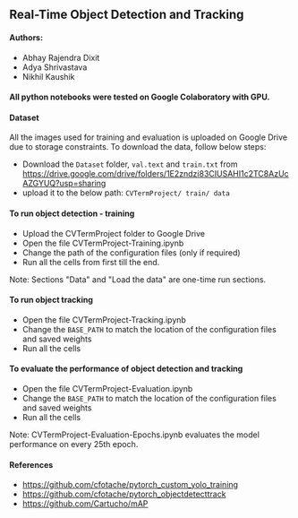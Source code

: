 ## Real-Time Object Detection and Tracking
#### Authors: 
- Abhay Rajendra Dixit
- Adya Shrivastava
- Nikhil Kaushik

#### All python notebooks were tested on Google Colaboratory with GPU. 

#### Dataset
All the images used for training and evaluation is uploaded on Google Drive due to storage constraints. To download the data, follow below steps:
- Download the `Dataset` folder, `val.text` and `train.txt` from https://drive.google.com/drive/folders/1E2zndzi83CIUSAHI1c2TC8AzUcAZGYUQ?usp=sharing
- upload it to the below path:
  `CVTermProject/ train/ data`

#### To run object detection - training
- Upload the CVTermProject folder to Google Drive
- Open the file CVTermProject-Training.ipynb
- Change the path of the configuration files (only if required)
- Run all the cells from first till the end.

Note: Sections "Data" and "Load the data" are one-time run sections.

#### To run object tracking
- Open the file CVTermProject-Tracking.ipynb
- Change the `BASE_PATH` to match the location of the configuration files and saved weights
- Run all the cells 

#### To evaluate the performance of object detection and tracking
- Open the file CVTermProject-Evaluation.ipynb
- Change the `BASE_PATH` to match the location of the configuration files and saved weights
- Run all the cells

Note: CVTermProject-Evaluation-Epochs.ipynb evaluates the model performance on every 25th epoch.


#### References
- https://github.com/cfotache/pytorch_custom_yolo_training
- https://github.com/cfotache/pytorch_objectdetecttrack
- https://github.com/Cartucho/mAP
